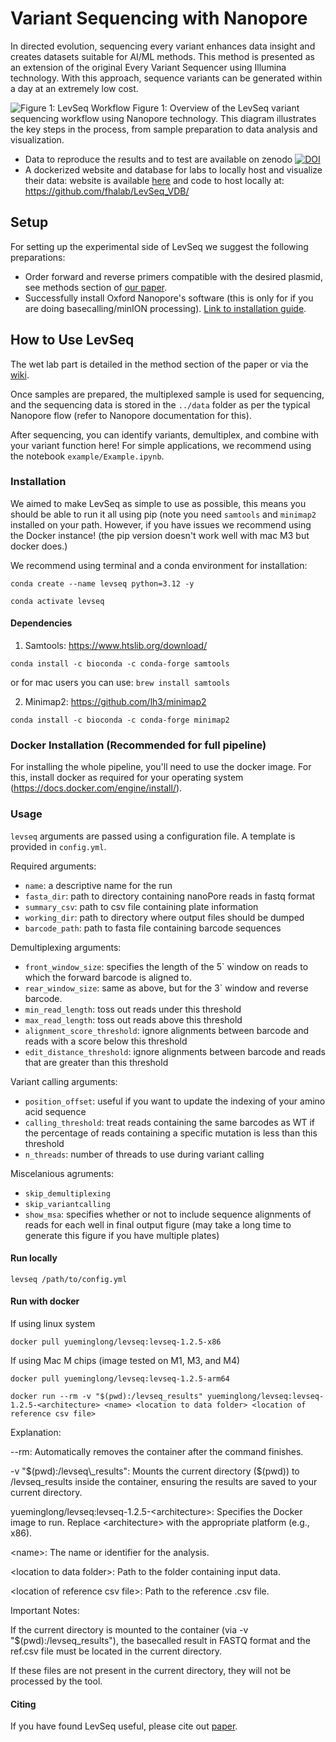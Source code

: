 # Variant Sequencing with Nanopore

In directed evolution, sequencing every variant enhances data insight and creates datasets suitable for AI/ML methods. This method is presented as an extension of the original Every Variant Sequencer using Illumina technology. With this approach, sequence variants can be generated within a day at an extremely low cost.

![Figure 1: LevSeq Workflow](manuscript/figures/LevSeq_Figure-1.png)
Figure 1: Overview of the LevSeq variant sequencing workflow using Nanopore technology. This diagram illustrates the key steps in the process, from sample preparation to data analysis and visualization.


- Data to reproduce the results and to test are available on zenodo [![DOI](https://zenodo.org/badge/DOI/10.5281/zenodo.13694463.svg)](https://doi.org/10.5281/zenodo.13694463)
- A dockerized website and database for labs to locally host and visualize their data: website is available [here](https://github.com/ArianeMora/LevSeq_vis/) and code to host locally at: https://github.com/fhalab/LevSeq_VDB/

## Setup

For setting up the experimental side of LevSeq we suggest the following preparations:

- Order forward and reverse primers compatible with the desired plasmid, see methods section of [our paper](http://biorxiv.org/cgi/content/short/2024.09.04.611255v1?rss=1).
- Successfully install Oxford Nanopore's software (this is only for if you are doing basecalling/minION processing). [Link to installation guide](https://nanoporetech.com/).

## How to Use LevSeq

The wet lab part is detailed in the method section of the paper or via the [wiki](https://github.com/fhalab/LevSeq/wiki/Experimental-protocols).

Once samples are prepared, the multiplexed sample is used for sequencing, and the sequencing data is stored in the `../data` folder as per the typical Nanopore flow (refer to Nanopore documentation for this).

After sequencing, you can identify variants, demultiplex, and combine with your variant function here! For simple applications, we recommend using the notebook `example/Example.ipynb`.

### Installation

We aimed to make LevSeq as simple to use as possible, this means you should be able to run it all using pip (note you need `samtools` 
and `minimap2` installed on your path. However, if you have issues we recommend using the Docker instance! 
(the pip version doesn't work well with mac M3 but docker does.)

We recommend using terminal and a conda environment for installation:

```
conda create --name levseq python=3.12 -y
```

```
conda activate levseq
```

#### Dependencies 

1. Samtools: https://www.htslib.org/download/ 
```
conda install -c bioconda -c conda-forge samtools
```
or for mac users you can use: `brew install samtools`

2. Minimap2: https://github.com/lh3/minimap2

```
conda install -c bioconda -c conda-forge minimap2
```

### Docker Installation (Recommended for full pipeline)  
For installing the whole pipeline, you'll need to use the docker image. For this, install docker as required for your 
operating system (https://docs.docker.com/engine/install/).

### Usage
`levseq` arguments are passed using a configuration file. A template is provided in `config.yml`. 

Required arguments:
- `name`: a descriptive name for the run
- `fasta_dir`: path to directory containing nanoPore reads in fastq format
- `summary_csv`: path to csv file containing plate information
- `working_dir`: path to directory where output files should be dumped
- `barcode_path`: path to fasta file containing barcode sequences

Demultiplexing arguments:
- `front_window_size`: specifies the length of the 5` window on reads to which the forward barcode is aligned to.
- `rear_window_size`: same as above, but for the 3` window and reverse barcode.
- `min_read_length`: toss out reads under this threshold
- `max_read_length`: toss out reads above this threshold
- `alignment_score_threshold`: ignore alignments between barcode and reads with a score below this threshold
- `edit_distance_threshold`: ignore alignments between barcode and reads that are greater than this threshold

Variant calling arguments:
- `position_offset`: useful if you want to update the indexing of your amino acid sequence
- `calling_threshold`: treat reads containing the same barcodes as WT if the percentage of reads containing a specific mutation is less than this threshold
- `n_threads`: number of threads to use during variant calling

Miscelanious agruments:
- `skip_demultiplexing`
- `skip_variantcalling`
- `show_msa`: specifies whether or not to include sequence alignments of reads for each well in final output figure (may take a long time to generate this figure if you have multiple plates)

#### Run locally
```
levseq /path/to/config.yml
```

#### Run with docker
If using linux system
```
docker pull yueminglong/levseq:levseq-1.2.5-x86
```
If using Mac M chips (image tested on M1, M3, and M4)
```
docker pull yueminglong/levseq:levseq-1.2.5-arm64
```

```
docker run --rm -v "$(pwd):/levseq_results" yueminglong/levseq:levseq-1.2.5-<architecture> <name> <location to data folder> <location of reference csv file>
```
Explanation:

--rm: Automatically removes the container after the command finishes.

-v "$(pwd):/levseq\_results": Mounts the current directory ($(pwd)) to /levseq\_results inside the container, ensuring the results are saved to your current directory.

yueminglong/levseq:levseq-1.2.5-\<architecture\>: Specifies the Docker image to run. Replace \<architecture\> with the appropriate platform (e.g., x86).

\<name\>: The name or identifier for the analysis.

\<location to data folder\>: Path to the folder containing input data.

\<location of reference csv file\>: Path to the reference .csv file.

Important Notes:

If the current directory is mounted to the container (via -v "$(pwd):/levseq\_results"), the basecalled result in FASTQ format and the ref.csv file must be located in the current directory.

If these files are not present in the current directory, they will not be processed by the tool.

#### Citing

If you have found LevSeq useful, please cite out [paper](https://doi.org/10.1101/2024.09.04.611255).
